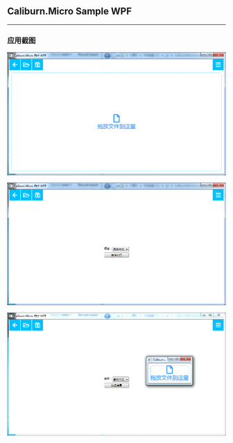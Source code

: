 ## Caliburn.Micro Sample WPF

---

### 应用截图

![Drag and Drop](./images/Snipaste_2018-09-18_15-09-10.png)

![Settings](./images/Snipaste_2018-09-18_15-09-25.png)

![new window](./images/Snipaste_2018-09-18_15-09-49.png)